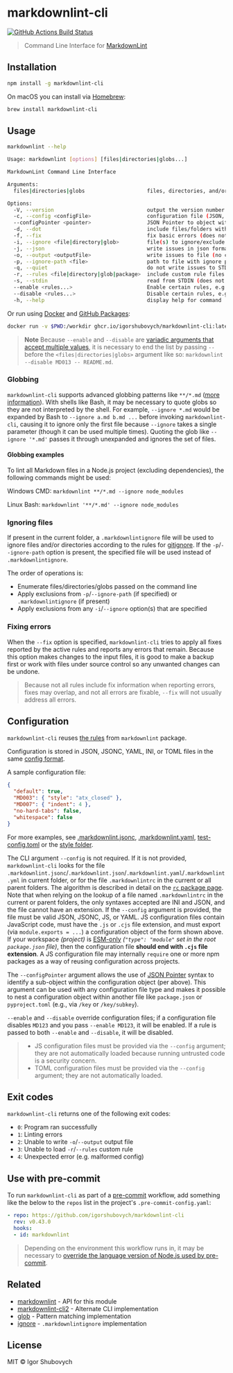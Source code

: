 # markdownlint-cli

[![GitHub Actions Build Status][actions-badge]][actions-url]

> Command Line Interface for [MarkdownLint][markdownlint]

## Installation

```bash
npm install -g markdownlint-cli
```

On macOS you can install via [Homebrew](https://brew.sh/):

```bash
brew install markdownlint-cli
```

## Usage

```bash
markdownlint --help

Usage: markdownlint [options] [files|directories|globs...]

MarkdownLint Command Line Interface

Arguments:
  files|directories|globs                    files, directories, and/or globs to lint

Options:
  -V, --version                              output the version number
  -c, --config <configFile>                  configuration file (JSON, JSONC, JS, YAML, or TOML)
  --configPointer <pointer>                  JSON Pointer to object within configuration file (default: "")
  -d, --dot                                  include files/folders with a dot (for example `.github`)
  -f, --fix                                  fix basic errors (does not work with STDIN)
  -i, --ignore <file|directory|glob>         file(s) to ignore/exclude (default: [])
  -j, --json                                 write issues in json format
  -o, --output <outputFile>                  write issues to file (no console)
  -p, --ignore-path <file>                   path to file with ignore pattern(s)
  -q, --quiet                                do not write issues to STDOUT
  -r, --rules <file|directory|glob|package>  include custom rule files (default: [])
  -s, --stdin                                read from STDIN (does not work with files)
  --enable <rules...>                        Enable certain rules, e.g. --enable MD013 MD041 --
  --disable <rules...>                       Disable certain rules, e.g. --disable MD013 MD041 --
  -h, --help                                 display help for command
```

Or run using [Docker](https://www.docker.com) and [GitHub Packages](https://github.com/features/packages):

```bash
docker run -v $PWD:/workdir ghcr.io/igorshubovych/markdownlint-cli:latest "*.md"
```

> **Note**
> Because `--enable` and `--disable` are [variadic arguments that accept multiple values][commander-variadic], it is necessary to end the list by passing `--` before the `<files|directories|globs>` argument like so: `markdownlint --disable MD013 -- README.md`.

### Globbing

`markdownlint-cli` supports advanced globbing patterns like `**/*.md` ([more information][globprimer]).
With shells like Bash, it may be necessary to quote globs so they are not interpreted by the shell.
For example, `--ignore *.md` would be expanded by Bash to `--ignore a.md b.md ...` before invoking `markdownlint-cli`, causing it to ignore only the first file because `--ignore` takes a single parameter (though it can be used multiple times).
Quoting the glob like `--ignore '*.md'` passes it through unexpanded and ignores the set of files.

#### Globbing examples

To lint all Markdown files in a Node.js project (excluding dependencies), the following commands might be used:

Windows CMD: `markdownlint **/*.md --ignore node_modules`

Linux Bash: `markdownlint '**/*.md' --ignore node_modules`

### Ignoring files

If present in the current folder, a `.markdownlintignore` file will be used to ignore files and/or directories according to the rules for [gitignore][gitignore].
If the `-p`/`--ignore-path` option is present, the specified file will be used instead of `.markdownlintignore`.

The order of operations is:

- Enumerate files/directories/globs passed on the command line
- Apply exclusions from `-p`/`--ignore-path` (if specified) or `.markdownlintignore` (if present)
- Apply exclusions from any `-i`/`--ignore` option(s) that are specified

### Fixing errors

When the `--fix` option is specified, `markdownlint-cli` tries to apply all fixes reported by the active rules and reports any errors that remain.
Because this option makes changes to the input files, it is good to make a backup first or work with files under source control so any unwanted changes can be undone.

> Because not all rules include fix information when reporting errors, fixes may overlap, and not all errors are fixable, `--fix` will not usually address all errors.

## Configuration

`markdownlint-cli` reuses [the rules][rules] from `markdownlint` package.

Configuration is stored in JSON, JSONC, YAML, INI, or TOML files in the same [config format][config].

A sample configuration file:

```json
{
  "default": true,
  "MD003": { "style": "atx_closed" },
  "MD007": { "indent": 4 },
  "no-hard-tabs": false,
  "whitespace": false
}
```

For more examples, see [.markdownlint.jsonc][markdownlint-jsonc], [.markdownlint.yaml][markdownlint-yaml], [test-config.toml](test/test-config.toml) or the [style folder][style-folder].

The CLI argument `--config` is not required.
If it is not provided, `markdownlint-cli` looks for the file `.markdownlint.jsonc`/`.markdownlint.json`/`.markdownlint.yaml`/`.markdownlint.yml` in current folder, or for the file `.markdownlintrc` in the current or all parent folders.
The algorithm is described in detail on the [`rc` package page][rc-standards].
Note that when relying on the lookup of a file named `.markdownlintrc` in the current or parent folders, the only syntaxes accepted are INI and JSON, and the file cannot have an extension.
If the `--config` argument is provided, the file must be valid JSON, JSONC, JS, or YAML.
JS configuration files contain JavaScript code, must have the `.js` or `.cjs` file extension, and must export (via `module.exports = ...`) a configuration object of the form shown above.
If your workspace _(project)_ is [ESM-only] _(`"type": "module"` set in the root `package.json` file)_, then the configuration file **should end with `.cjs` file extension**.
A JS configuration file may internally `require` one or more npm packages as a way of reusing configuration across projects.

The `--configPointer` argument allows the use of [JSON Pointer][json-pointer] syntax to identify a sub-object within the configuration object (per above).
This argument can be used with any configuration file type and makes it possible to nest a configuration object within another file like `package.json` or `pyproject.toml` (e.g., via `/key` or `/key/subkey`).

`--enable` and `--disable` override configuration files; if a configuration file disables `MD123` and you pass `--enable MD123`, it will be enabled.
If a rule is passed to both `--enable` and `--disable`, it will be disabled.

> - JS configuration files must be provided via the `--config` argument; they are not automatically loaded because running untrusted code is a security concern.
> - TOML configuration files must be provided via the `--config` argument; they are not automatically loaded.

## Exit codes

`markdownlint-cli` returns one of the following exit codes:

- `0`: Program ran successfully
- `1`: Linting errors
- `2`: Unable to write `-o`/`--output` output file
- `3`: Unable to load `-r`/`--rules` custom rule
- `4`: Unexpected error (e.g. malformed config)

## Use with pre-commit

To run `markdownlint-cli` as part of a [pre-commit][pre-commit] workflow, add something like the below to the `repos` list in the project's `.pre-commit-config.yaml`:

```yaml
- repo: https://github.com/igorshubovych/markdownlint-cli
  rev: v0.43.0
  hooks:
  - id: markdownlint
```

> Depending on the environment this workflow runs in, it may be necessary to [override the language version of Node.js used by pre-commit][pre-commit-version].

## Related

- [markdownlint][markdownlint] - API for this module
- [markdownlint-cli2][markdownlint-cli2] - Alternate CLI implementation
- [glob][glob] - Pattern matching implementation
- [ignore][ignore] - `.markdownlintignore` implementation

## License

MIT © Igor Shubovych

[actions-badge]: https://github.com/igorshubovych/markdownlint-cli/workflows/CI/badge.svg?branch=master
[actions-url]: https://github.com/igorshubovych/markdownlint-cli/actions?query=workflow%3ACI
[commander-variadic]: https://github.com/tj/commander.js#variadic-option
[json-pointer]: https://datatracker.ietf.org/doc/html/rfc6901
[markdownlint]: https://github.com/DavidAnson/markdownlint
[markdownlint-cli2]: https://github.com/DavidAnson/markdownlint-cli2
[markdownlint-jsonc]: https://github.com/DavidAnson/markdownlint/blob/main/schema/.markdownlint.jsonc
[markdownlint-yaml]: https://github.com/DavidAnson/markdownlint/blob/main/schema/.markdownlint.yaml
[rules]: https://github.com/DavidAnson/markdownlint/blob/main/doc/Rules.md
[config]: https://github.com/DavidAnson/markdownlint#optionsconfig
[style-folder]: https://github.com/DavidAnson/markdownlint/tree/main/style
[rc-standards]: https://www.npmjs.com/package/rc#standards
[glob]: https://github.com/isaacs/node-glob
[globprimer]: https://github.com/isaacs/node-glob/blob/master/README.md#glob-primer
[ignore]: https://github.com/kaelzhang/node-ignore
[gitignore]: https://git-scm.com/docs/gitignore
[pre-commit]: https://pre-commit.com/
[pre-commit-version]: https://pre-commit.com/#overriding-language-version
[ESM-only]: https://gist.github.com/sindresorhus/a39789f98801d908bbc7ff3ecc99d99c
